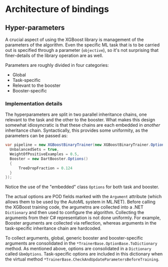 # Architecture of bindings

## Hyper-parameters

A crucial aspect of using the XGBoost library is management of the
parameters of the algorithm.  Even the specific ML task that is to be
carried out is specified through a parameter (`objective`), so it's
not surprising that finer-details of the library operation are as well.

Parameters are roughly divided in four categories:
* Global
* Task-specific
* Relevant to the booster
* Booster-specific

### Implementation details

The hyperparameters are split in two parallel inheritance chains, one
relevant to the task and the other to the booster.  What makes this
design somewhat idiosyncratic is that these chains are each embedded
in *another* inheritance chain.  Syntactically, this provides some
uniformity, as the parameters can be passed as:
```c#
var pipeline = new XGBoostBinaryTrainer(new XGBoostBinaryTrainer.Options() {
  UnbalancedSets = true,
  WeightOfPositiveExamples = 0.5,
  Booster = new DartBooster.Options()
  {
      TreeDropFraction = 0.124
  }
});
```

Notice the use of the "embedded" class `Options` for both task and
booster.

The actual options are POD fields marked with the `Argument` attribute
(which allows them to be used by the AutoML system in ML.NET).  Before
calling the XGBoost training code, the argumetns are collected into a
.NET `Dictionary` and then used to configure the algorithm.
Collecting the arguments from their C# representation is not done
uniformly.  For example, Booster arguments are collected via
reflection, whereas arguments in the task-specific inheritance chain
are hardcoded.

To collect arguments, global, generic booster and booster-specific
arguments are consolidated in the
`*TrainerBase.OptionBase.ToDictionary` method.  As mentioned above,
options are consolidated in a `Dictionary` called `GbmOptions`.
Task-specific options are included in this dictionary when the virtual
method `*TrainerBase.CheckAndUpdateParametersBeforeTraining`.

